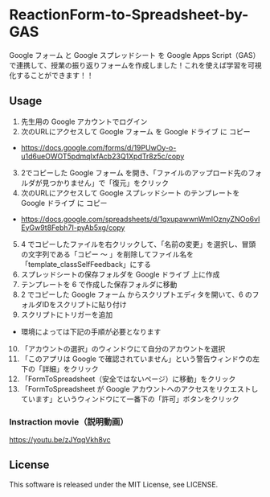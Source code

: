# ReactionForm-to-Spreadsheet-by-GAS
Google フォーム と Google スプレッドシート を Google Apps Script（GAS）で連携して、授業の振り返りフォームを作成しました！これを使えば学習を可視化することができます！！

## Usage
1. 先生用の Google アカウントでログイン
2. 次のURLにアクセスして Google フォーム を Google ドライブ に コピー
  - https://docs.google.com/forms/d/19PUwOy-o-u1d6ueOWOT5pdmqIxfAcb23Q1XpdTr8z5c/copy
3. 2でコピーした Google フォーム を開き、「ファイルのアップロード先のフォルダが見つかりません」で「復元」をクリック
4. 次のURLにアクセスして Google スプレッドシート のテンプレートを Google ドライブ に コピー
  - https://docs.google.com/spreadsheets/d/1qxupawwnWmIOznyZNOo6vIEyGw9t8Febh7I-pyAb5xg/copy
5. 4 でコピーしたファイルを右クリックして、「名前の変更」を選択し、冒頭の文字列である「コピー 〜 」を削除してファイル名を「template_classSelfFeedback」にする
6. スプレッドシートの保存フォルダを Google ドライブ 上に作成
7. テンプレートを 6 で作成した保存フォルダに移動
8. 2 でコピーした Google フォーム からスクリプトエディタを開いて、6 のフォルダIDをスクリプトに貼り付け
9. スクリプトにトリガーを追加
  - 環境によっては下記の手順が必要となります
10. 「アカウントの選択」のウィンドウにて自分のアカウントを選択
11. 「このアプリは Google で確認されていません」という警告ウィンドウの左下の「詳細」をクリック
12. 「FormToSpreadsheet（安全ではないページ）に移動」をクリック
13. 「FormToSpreadsheet が Google アカウントへのアクセスをリクエストしています」というウィンドウにて一番下の「許可」ボタンをクリック

### Instraction movie（説明動画）
https://youtu.be/zJYqqVkh8vc

## License
This software is released under the MIT License, see LICENSE.
